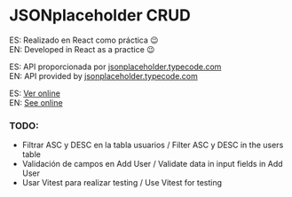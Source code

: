 # JSONplaceholder CRUD

ES: Realizado en React como práctica 😉  
EN: Developed in React as a practice 😉

ES: API proporcionada por [jsonplaceholder.typecode.com](https://jsonplaceholder.typicode.com/)  
EN: API provided by [jsonplaceholder.typecode.com](https://jsonplaceholder.typicode.com/)

ES: [Ver online](https://diegokaiser.github.io/prt-jsonplaceholder-crud/)  
EN: [See online](https://diegokaiser.github.io/prt-jsonplaceholder-crud/)

### TODO:

- Filtrar ASC y DESC en la tabla usuarios / Filter ASC y DESC in the users table
- Validación de campos en Add User / Validate data in input fields in Add User
- Usar Vitest para realizar testing / Use Vitest for testing
